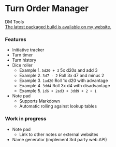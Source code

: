 # Turn Order Manager
DM Tools  
[The latest packaged build is available on my website.](http://www.adambethell.com/tom)

### Features
- Initiative tracker
- Turn timer
- Turn history
- Dice roller
  - Example 1. `5d20 + 3` 5x d20s and add 3
  - Example 2. `3d7 - 2` Roll 3x d7 and minus 2
  - Example 3. `1ad20` Roll 1x d20 with advantage
  - Example 4. `3dd4` Roll 3x d4 with disadvantage
  - Example 5. `1d6 + 2ad3 + 3dd9 + 2 + 1`
- Note pad
    - Supports Markdown
    - Automatic rolling against lookup tables

### Work in progress
- Note pad
    - Link to other notes or external websites
- Name generator (implement 3rd party web API)

